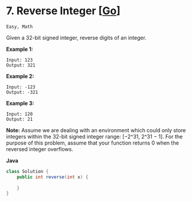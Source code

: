 # 7. Reverse Integer [[Go](https://github.com/Apollo4634/LeetCode/tree/master/src/math/solution/ReverseInteger_7.java)]

```Easy, Math```

Given a 32-bit signed integer, reverse digits of an integer.

**Example 1:**

```
Input: 123
Output: 321
```

**Example 2:**

```
Input: -123
Output: -321
```

**Example 3:**

```
Input: 120
Output: 21
```

**Note:**
Assume we are dealing with an environment which could only store integers within the 32-bit signed integer range: [−2^31,  2^31 − 1]. For the purpose of this problem, assume that your function returns 0 when the reversed integer overflows.

**Java**

```java
class Solution {
    public int reverse(int x) {
        
    }
}
```


